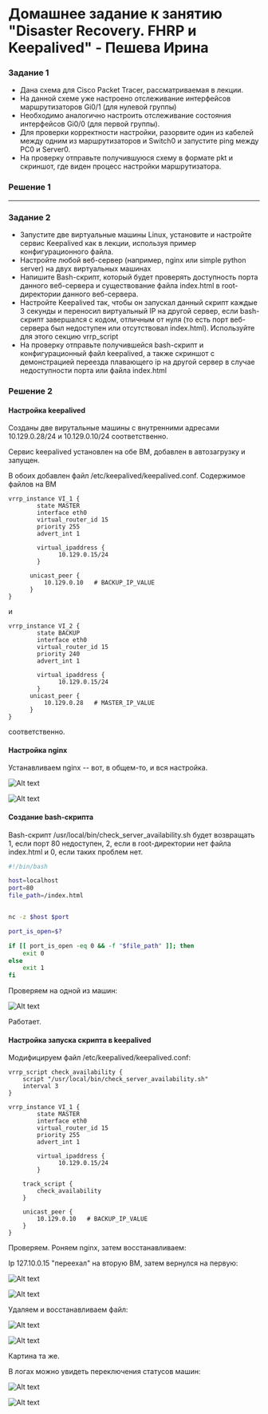 # Домашнее задание к занятию "Disaster Recovery. FHRP и Keepalived" - Пешева Ирина


### Задание 1
- Дана схема для Cisco Packet Tracer, рассматриваемая в лекции.
- На данной схеме уже настроено отслеживание интерфейсов маршрутизаторов Gi0/1 (для нулевой группы)
- Необходимо аналогично настроить отслеживание состояния интерфейсов Gi0/0 (для первой группы).
- Для проверки корректности настройки, разорвите один из кабелей между одним из маршрутизаторов и Switch0 и запустите ping между PC0 и Server0.
- На проверку отправьте получившуюся схему в формате pkt и скриншот, где виден процесс настройки маршрутизатора.
### Решение 1



---
### Задание 2
- Запустите две виртуальные машины Linux, установите и настройте сервис Keepalived как в лекции, используя пример конфигурационного файла.
- Настройте любой веб-сервер (например, nginx или simple python server) на двух виртуальных машинах
- Напишите Bash-скрипт, который будет проверять доступность порта данного веб-сервера и существование файла index.html в root-директории данного веб-сервера.
- Настройте Keepalived так, чтобы он запускал данный скрипт каждые 3 секунды и переносил виртуальный IP на другой сервер, если bash-скрипт завершался с кодом, отличным от нуля (то есть порт веб-сервера был недоступен или отсутствовал index.html). Используйте для этого секцию vrrp_script
- На проверку отправьте получившейся bash-скрипт и конфигурационный файл keepalived, а также скриншот с демонстрацией переезда плавающего ip на другой сервер в случае недоступности порта или файла index.html
### Решение 2

#### Настройка keepalived

Созданы две вирутальные машины с внутренними адресами 10.129.0.28/24 и 10.129.0.10/24 соответственно.

Сервис keepalived установлен на обе ВМ, добавлен в автозагрузку и запущен. 

В обоих добавлен файл /etc/keepalived/keepalived.conf. Содержимое файлов на ВМ
```
vrrp_instance VI_1 {
        state MASTER
        interface eth0
        virtual_router_id 15
        priority 255
        advert_int 1

        virtual_ipaddress {
              10.129.0.15/24
        }
	
	  unicast_peer {
		  10.129.0.10   # BACKUP_IP_VALUE
	  }
}
```
и
```
vrrp_instance VI_2 {
        state BACKUP
        interface eth0
        virtual_router_id 15
        priority 240
        advert_int 1

        virtual_ipaddress {
              10.129.0.15/24
        }
	  unicast_peer {
		  10.129.0.28   # MASTER_IP_VALUE 
	  }
}
```
соответственно.

#### Настройка nginx

Устанавливаем nginx -- вот, в общем-то, и вся настройка.

![Alt text](img/1.png)

![Alt text](img/2.png)

#### Создание bash-скрипта

Bash-скрипт /usr/local/bin/check_server_availability.sh будет возвращать 1, если порт 80 недоступен, 2, если в root-директории нет файла index.html и 0, если таких проблем нет.

```bash
#!/bin/bash

host=localhost
port=80
file_path=/index.html


nc -z $host $port

port_is_open=$?

if [[ port_is_open -eq 0 && -f "$file_path" ]]; then
    exit 0
else
    exit 1
fi
```

Проверяем на одной из машин:

![Alt text](img/3.png)

Работает.

#### Настройка запуска скрипта в keepalived

Модифицируем файл /etc/keepalived/keepalived.conf:

```
vrrp_script check_availability {
	script "/usr/local/bin/check_server_availability.sh"
	interval 3
}

vrrp_instance VI_1 {
        state MASTER
        interface eth0
        virtual_router_id 15
        priority 255
        advert_int 1

        virtual_ipaddress {
              10.129.0.15/24
        }

	track_script {
		check_availability
	}
	
	unicast_peer {
		10.129.0.10   # BACKUP_IP_VALUE
	}
}
```

Проверяем. Роняем nginx, затем восстанавливаем:


Ip 127.10.0.15 "переехал" на вторую ВМ, затем вернулся на первую:

![Alt text](img/4.png)

![Alt text](img/5.png)

Удаляем и восстанавливаем файл:

![Alt text](img/6.png)

![Alt text](img/7.png)

Картина та же.

В логах можно увидеть переключения статусов машин:

![Alt text](img/8.png)

![Alt text](img/9.png)



